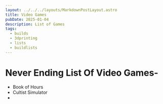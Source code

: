 ```yaml
---
layout: ../../../layouts/MarkdownPostLayout.astro
title: Video Games
pubDate: 2025-01-04
description: List of Games
tags:
  - builds
  - 3dprinting
  - lists
  - buildlists
---
```

# Never Ending List Of Video Games-

- Book of Hours
- Cultist Simulator
- 
